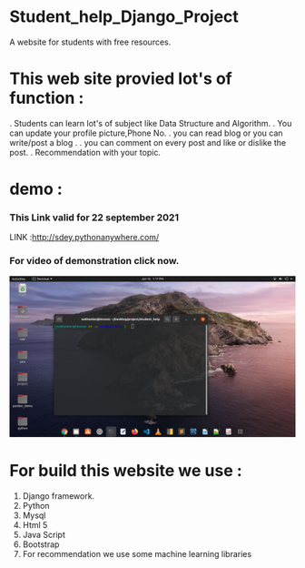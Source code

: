 # Student_help_Django_Project
A website for students with free resources.
# This web site provied lot's of function :

. Students can learn lot's of subject like Data Structure and Algorithm.
. You can update your profile picture,Phone No. 
. you can read blog or you can write/post a blog .
. you can comment on every post and like or dislike the post.
. Recommendation with your topic.

# demo :
### This Link valid for 22 september 2021
LINK :http://sdey.pythonanywhere.com/ 

### For video of demonstration click now.
[![Demo of this project](/screen.png)](https://www.youtube.com/watch?v=yzFBGJYIAhY)



# For build this website we use :
1. Django framework.
2. Python 
3. Mysql
4. Html 5
5. Java Script
6. Bootstrap
7. For recommendation we use some machine learning libraries 
